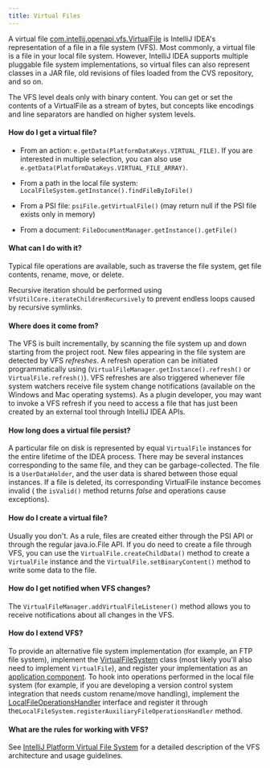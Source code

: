 ```yaml
---
title: Virtual Files
---
```


A virtual file
[com.intellij.openapi.vfs.VirtualFile](https://upsource.jetbrains.com/idea-community/file/1731d054af4ca27aa827c03929e27eeb0e6a8366/platform/core-api/src/com/intellij/openapi/vfs/VirtualFile.java) is IntelliJ IDEA's representation of a file in a file system (VFS). Most commonly, a virtual file is a file in your local file system. However, IntelliJ IDEA supports multiple pluggable file system implementations, so virtual files can also represent classes in a JAR file, old revisions of files loaded from the CVS repository, and so on.

The VFS level deals only with binary content. You can get or set the contents of a VirtualFile as a stream of bytes, but concepts like encodings and line separators are handled on higher system levels.

#### How do I get a virtual file?

*  From an action: `e.getData(PlatformDataKeys.VIRTUAL_FILE)`. If you are interested in multiple selection, you can also use `e.getData(PlatformDataKeys.VIRTUAL_FILE_ARRAY)`.

*  From a path in the local file system: `LocalFileSystem.getInstance().findFileByIoFile()`

*  From a PSI file: `psiFile.getVirtualFile()` (may return null if the PSI file exists only in memory)

*  From a document: `FileDocumentManager.getInstance().getFile()`

#### What can I do with it?

Typical file operations are available, such as traverse the file system, get file contents, rename, move, or delete.

Recursive iteration should be performed using `VfsUtilCore.iterateChildrenRecursively` to prevent endless loops caused by recursive symlinks.

#### Where does it come from?

The VFS is built incrementally, by scanning the file system up and down starting from the project root.
New files appearing in the file system are detected by VFS _refreshes_. A refresh operation can be initiated programmatically using (`VirtualFileManager.getInstance().refresh()` or `VirtualFile.refresh()`).
VFS refreshes are also triggered whenever file system watchers receive file system change notifications (available on the Windows and Mac operating systems).
As a plugin developer, you may want to invoke a VFS refresh if you need to access a file that has just been created by an external tool through IntelliJ IDEA APIs.

#### How long does a virtual file persist?

A particular file on disk is represented by equal&nbsp;`VirtualFile` instances for the entire lifetime of the IDEA process. There may be several instances corresponding to the same file, and they can be garbage-collected.
The file is a `UserDataHolder`, and the user data is shared between those equal instances. If a file is deleted, its corresponding VirtualFile instance becomes invalid ( the `isValid()` method returns _false_ and operations cause exceptions).

#### How do I create a virtual file?

Usually you don't. As a rule, files are created either through the PSI API or through the regular java.io.File API.
If you do need to create a file through VFS, you can use the `VirtualFile.createChildData()` method to create a `VirtualFile` instance and the `VirtualFile.setBinaryContent()` method to write some data to the file.

#### How do I get notified when VFS changes?

The `VirtualFileManager.addVirtualFileListener()` method allows you to receive notifications about all changes in the VFS.

#### How do I extend VFS?

To provide an alternative file system implementation (for example, an FTP file system), implement the
[VirtualFileSystem](https://upsource.jetbrains.com/idea-community/file/1731d054af4ca27aa827c03929e27eeb0e6a8366/platform/core-api/src/com/intellij/openapi/vfs/VirtualFileSystem.java)
class (most likely you'll also need to implement `VirtualFile`), and register your implementation as an
[application component](http://www.jetbrains.org/intellij/sdk/docs/basics/plugin_structure/plugin_components.html).
To hook into operations performed in the local file system (for example, if you are developing a version control system integration that needs custom rename/move handling), implement the 
[LocalFileOperationsHandler](https://upsource.jetbrains.com/idea-community/file/1731d054af4ca27aa827c03929e27eeb0e6a8366/platform/platform-api/src/com/intellij/openapi/vfs/LocalFileOperationsHandler.java) 
interface and register it through the`LocalFileSystem.registerAuxiliaryFileOperationsHandler` method.

#### What are the rules for working with VFS?

See
[IntelliJ Platform Virtual File System](http://www.jetbrains.org/intellij/sdk/docs/basics/virtual_file_system.html)
for a detailed description of the VFS architecture and usage guidelines.
